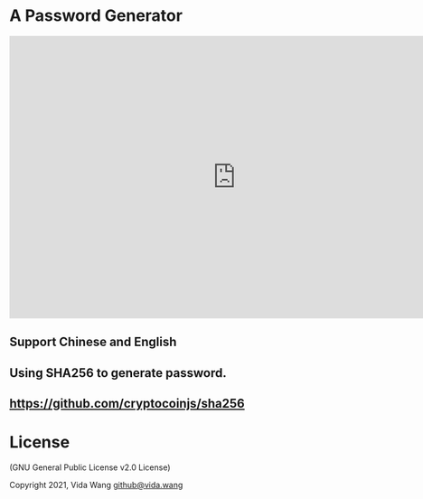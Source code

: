 # A Password Generator

<iframe src="http://haocaihao.fun" width="800px" height="500px" frameborder="0" scrolling="no"> </iframe>

## Support Chinese and English
## Using SHA256 to generate password.
## https://github.com/cryptocoinjs/sha256

# License
(GNU General Public License v2.0 License)

Copyright 2021, Vida Wang  <github@vida.wang>
